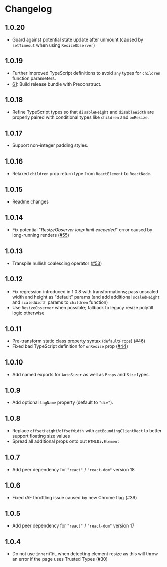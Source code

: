 # Changelog

## 1.0.20
* Guard against potential state update after unmount (caused by `setTimeout` when using `ResizeObserver`)

## 1.0.19
* Further improved TypeScript definitions to avoid `any` types for `children` function parameters.
* [61](https://github.com/bvaughn/react-virtualized-auto-sizer/pull/61): Build release bundle with Preconstruct.

## 1.0.18
* Refine TypeScript types so that `disableHeight` and `disableWidth` are properly paired with conditional types like `children` and `onResize`.

## 1.0.17
* Support non-integer padding styles.

## 1.0.16
* Relaxed `children` prop return type from `ReactElement` to `ReactNode`.

## 1.0.15
* Readme changes

## 1.0.14
* Fix potential "_ResizeObserver loop limit exceeded_" error caused by long-running renders ([#55](https://github.com/bvaughn/react-virtualized-auto-sizer/issues/55))

## 1.0.13
* Transpile nullish coalescing operator ([#53](https://github.com/bvaughn/react-virtualized-auto-sizer/issues/53))

## 1.0.12
* Fix regression introduced in 1.0.8 with transformations; pass unscaled width and height as "default" params (and add additional `scaledHeight` and `scaledWidth` params to `children` function)
* Use `ResizeObserver` when possible; fallback to legacy resize polyfill logic otherwise

## 1.0.11
* Pre-transform static class property syntax (`defaultProps`) ([#46](https://github.com/bvaughn/react-virtualized-auto-sizer/issues/46))
* Fixed bad TypeScript definition for `onResize` prop ([#44](https://github.com/bvaughn/react-virtualized-auto-sizer/issues/44))

## 1.0.10
* Add named exports for `AutoSizer` as well as `Props` and `Size` types.

## 1.0.9
* Add optional `tagName` property (default to `"div"`).

## 1.0.8
* Replace `offsetHeight`/`offsetWidth` with `getBoundingClientRect` to better support floating size values
* Spread all additional props onto out `HTMLDivElement`

## 1.0.7
* Add peer dependency for `"react"` / `"react-dom"` version 18

## 1.0.6
* Fixed rAF throttling issue caused by new Chrome flag (#39)

## 1.0.5
* Add peer dependency for `"react"` / `"react-dom"` version 17

## 1.0.4
* Do not use `innerHTML` when detecting element resize as this will throw an error if the page uses Trusted Types (#30)